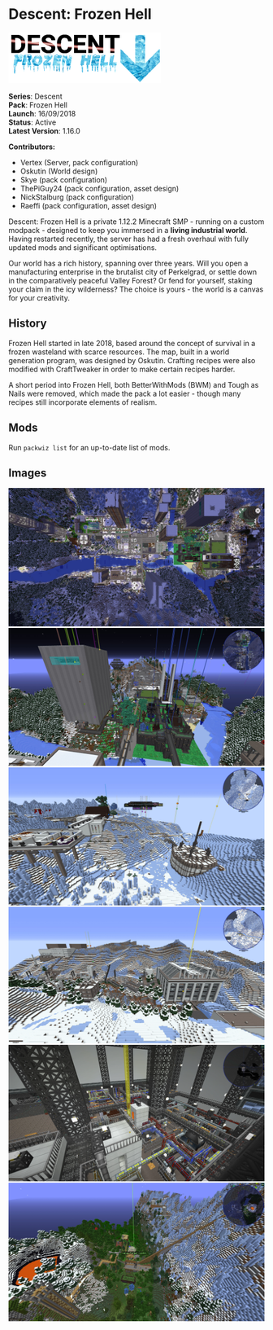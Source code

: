 # Descent: Frozen Hell

<img src="icon.png" width="300" />

**Series**: Descent\
**Pack**: Frozen Hell\
**Launch**: 16/09/2018\
**Status**: Active\
**Latest Version**: 1.16.0

**Contributors:**
- Vertex (Server, pack configuration)
- Oskutin (World design)
- Skye (pack configuration)
- ThePiGuy24 (pack configuration, asset design)
- NickStalburg (pack configuration)
- Raeffi (pack configuration, asset design)

Descent: Frozen Hell is a private 1.12.2 Minecraft SMP - running on a custom modpack - designed to keep you immersed in a **living industrial world**. Having restarted recently, the server has had a fresh overhaul with fully updated mods and significant optimisations.

Our world has a rich history, spanning over three years. Will you open a manufacturing enterprise in the brutalist city of Perkelgrad, or settle down in the comparatively peaceful Valley Forest? Or fend for yourself, staking your claim in the icy wilderness? The choice is yours - the world is a canvas for your creativity.

## History

Frozen Hell started in late 2018, based around the concept of survival in a frozen wasteland with scarce resources. The map, built in a world generation program, was designed by Oskutin. Crafting recipes were also modified with CraftTweaker in order to make certain recipes harder.

A short period into Frozen Hell, both BetterWithMods (BWM) and Tough as Nails were removed, which made the pack a lot easier - though many recipes still incorporate elements of realism.

## Mods
Run `packwiz list` for an up-to-date list of mods.

## Images

![](docs/images/perkelgrad_overhead.jpg "Perkelgrad Overhead")
![](docs/images/perkelgrad_ac.jpg "Perkelgrad Arcane Compound")
![](docs/images/kuiser_north.jpg "Kuiser North")
![](docs/images/voima.jpg "Voima Tech Industries")
![](docs/images/voima_interior.png "Voima Tech Industries")
![](docs/images/valley_forest.png "Valley Forest")
